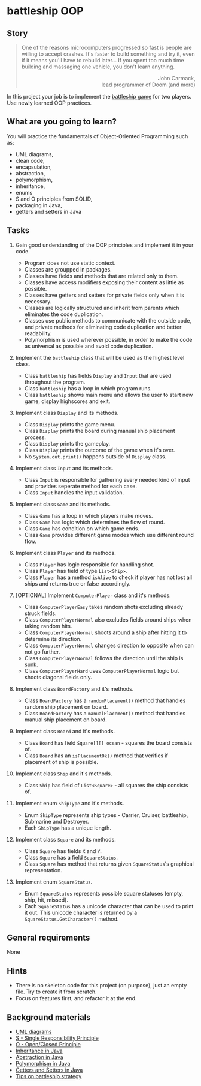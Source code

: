 # battleship OOP

## Story

> One of the reasons microcomputers progressed so fast is people are willing to
> accept crashes. It's faster to build something and try it, even if it means
> you'll have to rebuild later... If you spent too much time building and
> massaging one vehicle, you don't learn anything.
> <div style="text-align:right">John Carmack,<br>lead programmer of Doom (and more)</div>

In this project your job is to implement the
[battleship game](https://en.wikipedia.org/wiki/Battleship_%28game%29) for two players. Use newly learned OOP practices.

## What are you going to learn?

You will practice the fundamentals of Object-Oriented Programming such as:
- UML diagrams,
- clean code,
- encapsulation,
- abstraction,
- polymorphism,
- inheritance,
- enums
- S and O principles from SOLID,
- packaging in Java,
- getters and setters in Java


## Tasks

1. Gain good understanding of the OOP principles and implement it in your code.
    - Program does not use static context.
    - Classes are groupped in packages.
    - Classes have fields and methods that are related only to them.
    - Classes have access modifiers exposing their content as little as possible.
    - Classes have getters and setters for private fields only when it is necessary.
    - Classes are logically structured and inherit from parents which eliminates the code duplication.
    - Classes use public methods to communicate with the outside code, and private methods for eliminating code duplication and better readability.
    - Polymorphism is used wherever possible, in order to make the code as universal as possible and avoid code duplication.

2. Implement the `battleship` class that will be used as the highest level class.
    - Class `battleship` has fields `Display` and `Input` that are used throughout the program.
    - Class `battleship` has a loop in which program runs.
    - Class `battleship` shows main menu and allows the user to start new game, display highscores and exit.

3. Implement class `Display` and its methods.
    - Class `Display` prints the game menu.
    - Class `Display` prints the board during manual ship placement process.
    - Class `Display` prints the gameplay.
    - Class `Display` prints the outcome of the game when it's over.
    - No `System.out.print()` happens outside of `Display` class.

4. Implement class `Input` and its methods.
    - Class `Input` is responsible for gathering every needed kind of input and provides seperate method for each case.
    - Class `Input` handles the input validation.

5. Implement class `Game` and its methods.
    - Class `Game` has a loop in which players make moves.
    - Class `Game` has logic which determines the flow of round.
    - Class `Game` has condition on which game ends.
    - Class `Game` provides different game modes which use different round flow.

6. Implement class `Player` and its methods.
    - Class `Player` has logic responsible for handling shot.
    - Class `Player` has field of type `List<Ship>`.
    - Class `Player` has a method `isAlive` to check if player has not lost all ships and returns true or false accordingly.

7. [OPTIONAL] Implement `ComputerPlayer` class and it's methods.
    - Class `ComputerPlayerEasy` takes random shots excluding already struck fields.
    - Class `ComputerPlayerNormal` also excludes fields around ships when taking random hits.
    - Class `ComputerPlayerNormal` shoots around a ship after hitting it to determine its direction.
    - Class `ComputerPlayerNormal` changes direction to opposite when can not go further.
    - Class `ComputerPlayerNormal` follows the direction until the ship is sunk.
    - Class `ComputerPlayerHard` uses `ComputerPlayerNormal` logic but shoots diagonal fields only.

8. Implement class `BoardFactory` and it's methods.
    - Class `BoardFactory` has a `randomPlacement()` method that handles random ship placement on board.
    - Class `BoardFactory` has a `manualPlacement()` method that handles manual ship placement on board.

9. Implement class `Board` and it's methods.
    - Class `Board` has field `Square[][] ocean` - squares the board consists of.
    - Class `Board` has an `isPlacementOk()` method that verifies if placement of ship is possible.

10. Implement class `Ship` and it's methods.
    - Class `Ship` has field of `List<Square>` - all squares the ship consists of.

11. Implement enum `ShipType` and it's methods.
    - Enum `ShipType` represents ship types - Carrier, Cruiser, battleship, Submarine and Destroyer.
    - Each `ShipType` has a unique length.

12. Implement class `Square` and its methods.
    - Class `Square` has fields `X` and `Y`.
    - Class `Square` has a field `SquareStatus`.
    - Class `Square` has method that returns given `SquareStatus`'s graphical representation.

13. Implement enum `SquareStatus`.
    - Enum `SquareStatus` represents possible square statuses (empty, ship, hit, missed).
    - Each `SquareStatus` has a unicode character that can be used to print it out. This unicode character is returned by a `SquareStatus.GetCharacter()` method.

## General requirements

None

## Hints

- There is no skeleton code for this project (on purpose), just an empty file.
  Try to create it from scratch.
- Focus on features first, and refactor it at the end.

## Background materials

- [UML diagrams](https://www.lucidchart.com/blog/types-of-UML-diagrams)
- <i class="far fa-exclamation"></i> [S - Single Responsibility Principle](https://www.baeldung.com/java-single-responsibility-principle)
- <i class="far fa-exclamation"></i> [O - Open/Closed Principle](https://www.baeldung.com/java-open-closed-principle)
- <i class="far fa-exclamation"></i> [Inheritance in Java](https://www.w3schools.com/java/java_inheritance.asp)
- <i class="far fa-exclamation"></i> [Abstraction in Java](https://www.w3schools.com/java/java_abstract.asp)
- <i class="far fa-exclamation"></i> [Polymorphism in Java](https://www.w3schools.com/java/java_polymorphism.asp)
- <i class="far fa-exclamation"></i> [Getters and Setters in Java](https://www.w3schools.com/java/java_encapsulation.asp)
- [Tips on battleship strategy](https://www.wikihow.com/Win-at-Battleship)
